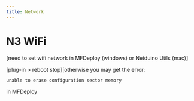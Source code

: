 ```yaml
---
title: Network
---
```



# N3 WiFi

[need to set wifi network in MFDeploy (windows) or Netduino Utils (mac)]

[plug-in > reboot stop][otherwise you may get the error:

 `unable to erase configuration sector memory`
 
 in MFDeploy